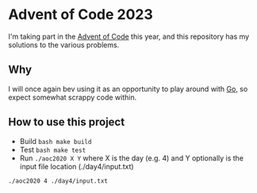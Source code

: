 # Advent of Code 2023

I'm taking part in the [Advent of Code](https://adventofcode.com/) this year, and this repository has my solutions to the various problems.

## Why

I will once again bev using it as an opportunity to play around with [Go](https://golang.org/), so expect somewhat scrappy code within.

## How to use this project

* Build `bash make build`
* Test `bash make test`
* Run `./aoc2020 X Y` where X is the day (e.g. 4) and Y optionally is the input file location (./day4/input.txt)
```bash
./aoc2020 4 ./day4/input.txt
```
